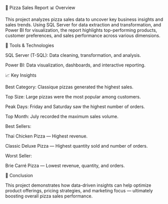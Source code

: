 🍕 Pizza Sales Report
📊 Overview

  This project analyzes pizza sales data to uncover key business insights and sales trends. Using SQL Server for data extraction and transformation, and Power BI for visualization, the report highlights top-performing products, customer preferences, and sales performance across various dimensions.

🧰 Tools & Technologies

  SQL Server (T-SQL): Data cleaning, transformation, and analysis.
  
  Power BI: Data visualization, dashboards, and interactive reporting.

📈 Key Insights

  Best Category: Classique pizzas generated the highest sales.
  
  Top Size: Large pizzas were the most popular among customers.
  
  Peak Days: Friday and Saturday saw the highest number of orders.
  
  Top Month: July recorded the maximum sales volume.
  
  Best Sellers:
  
  Thai Chicken Pizza — Highest revenue.
  
  Classic Deluxe Pizza — Highest quantity sold and number of orders.
  
  Worst Seller:
  
  Brie Carré Pizza — Lowest revenue, quantity, and orders.

📌 Conclusion

  This project demonstrates how data-driven insights can help optimize product offerings, pricing strategies, and marketing focus — ultimately boosting overall pizza sales performance.
